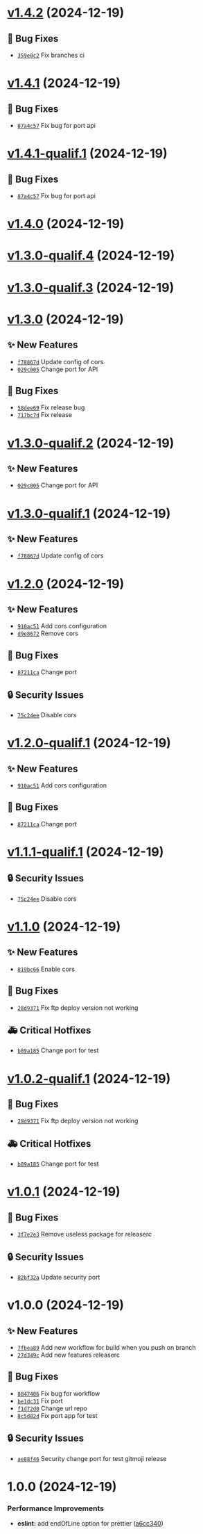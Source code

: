 # [v1.4.2](https://github.com/ItAntoninR/test-semantics-with-ci-nest/compare/v1.4.1...v1.4.2) (2024-12-19)

## 🐛 Bug Fixes
- [`359e0c2`](https://github.com/ItAntoninR/test-semantics-with-ci-nest/commit/359e0c2)  Fix branches ci

# [v1.4.1](https://github.com/ItAntoninR/test-semantics-with-ci-nest/compare/v1.4.0...v1.4.1) (2024-12-19)

## 🐛 Bug Fixes
- [`87a4c57`](https://github.com/ItAntoninR/test-semantics-with-ci-nest/commit/87a4c57)  Fix bug for port api

# [v1.4.1-qualif.1](https://github.com/ItAntoninR/test-semantics-with-ci-nest/compare/v1.4.0...v1.4.1-qualif.1) (2024-12-19)

## 🐛 Bug Fixes
- [`87a4c57`](https://github.com/ItAntoninR/test-semantics-with-ci-nest/commit/87a4c57)  Fix bug for port api

# [v1.4.0](https://github.com/ItAntoninR/test-semantics-with-ci-nest/compare/v1.3.0...v1.4.0) (2024-12-19)

# [v1.3.0-qualif.4](https://github.com/ItAntoninR/test-semantics-with-ci-nest/compare/v1.3.0-qualif.3...v1.3.0-qualif.4) (2024-12-19)

# [v1.3.0-qualif.3](https://github.com/ItAntoninR/test-semantics-with-ci-nest/compare/v1.3.0-qualif.2...v1.3.0-qualif.3) (2024-12-19)
# [v1.3.0](https://github.com/ItAntoninR/test-semantics-with-ci-nest/compare/v1.2.0...v1.3.0) (2024-12-19)

## ✨ New Features
- [`f78867d`](https://github.com/ItAntoninR/test-semantics-with-ci-nest/commit/f78867d)  Update config of cors 
- [`029c005`](https://github.com/ItAntoninR/test-semantics-with-ci-nest/commit/029c005)  Change port for API 

## 🐛 Bug Fixes
- [`58dee69`](https://github.com/ItAntoninR/test-semantics-with-ci-nest/commit/58dee69)  Fix release bug 
- [`717bc7d`](https://github.com/ItAntoninR/test-semantics-with-ci-nest/commit/717bc7d)  Fix release

# [v1.3.0-qualif.2](https://github.com/ItAntoninR/test-semantics-with-ci-nest/compare/v1.3.0-qualif.1...v1.3.0-qualif.2) (2024-12-19)

## ✨ New Features
- [`029c005`](https://github.com/ItAntoninR/test-semantics-with-ci-nest/commit/029c005)  Change port for API

# [v1.3.0-qualif.1](https://github.com/ItAntoninR/test-semantics-with-ci-nest/compare/v1.2.0...v1.3.0-qualif.1) (2024-12-19)

## ✨ New Features
- [`f78867d`](https://github.com/ItAntoninR/test-semantics-with-ci-nest/commit/f78867d)  Update config of cors

# [v1.2.0](https://github.com/ItAntoninR/test-semantics-with-ci-nest/compare/v1.1.0...v1.2.0) (2024-12-19)

## ✨ New Features
- [`910ac51`](https://github.com/ItAntoninR/test-semantics-with-ci-nest/commit/910ac51)  Add cors configuration 
- [`d9e8672`](https://github.com/ItAntoninR/test-semantics-with-ci-nest/commit/d9e8672)  Remove cors 

## 🐛 Bug Fixes
- [`87211ca`](https://github.com/ItAntoninR/test-semantics-with-ci-nest/commit/87211ca)  Change port 

## 🔒 Security Issues
- [`75c24ee`](https://github.com/ItAntoninR/test-semantics-with-ci-nest/commit/75c24ee) ️ Disable cors

# [v1.2.0-qualif.1](https://github.com/ItAntoninR/test-semantics-with-ci-nest/compare/v1.1.1-qualif.1...v1.2.0-qualif.1) (2024-12-19)

## ✨ New Features
- [`910ac51`](https://github.com/ItAntoninR/test-semantics-with-ci-nest/commit/910ac51)  Add cors configuration 

## 🐛 Bug Fixes
- [`87211ca`](https://github.com/ItAntoninR/test-semantics-with-ci-nest/commit/87211ca)  Change port

# [v1.1.1-qualif.1](https://github.com/ItAntoninR/test-semantics-with-ci-nest/compare/v1.1.0...v1.1.1-qualif.1) (2024-12-19)

## 🔒 Security Issues
- [`75c24ee`](https://github.com/ItAntoninR/test-semantics-with-ci-nest/commit/75c24ee) ️ Disable cors

# [v1.1.0](https://github.com/ItAntoninR/test-semantics-with-ci-nest/compare/v1.0.1...v1.1.0) (2024-12-19)

## ✨ New Features
- [`819bc66`](https://github.com/ItAntoninR/test-semantics-with-ci-nest/commit/819bc66)  Enable cors 

## 🐛 Bug Fixes
- [`28d9371`](https://github.com/ItAntoninR/test-semantics-with-ci-nest/commit/28d9371)  Fix ftp deploy version not working 

## 🚑 Critical Hotfixes
- [`b89a185`](https://github.com/ItAntoninR/test-semantics-with-ci-nest/commit/b89a185) ️ Change port for test

# [v1.0.2-qualif.1](https://github.com/ItAntoninR/test-semantics-with-ci-nest/compare/v1.0.1...v1.0.2-qualif.1) (2024-12-19)

## 🐛 Bug Fixes
- [`28d9371`](https://github.com/ItAntoninR/test-semantics-with-ci-nest/commit/28d9371)  Fix ftp deploy version not working 

## 🚑 Critical Hotfixes
- [`b89a185`](https://github.com/ItAntoninR/test-semantics-with-ci-nest/commit/b89a185) ️ Change port for test

# [v1.0.1](https://github.com/ItAntoninR/test-semantics-with-ci-nest/compare/v1.0.0...v1.0.1) (2024-12-19)

## 🐛 Bug Fixes
- [`3f7e2e3`](https://github.com/ItAntoninR/test-semantics-with-ci-nest/commit/3f7e2e3)  Remove useless package for releaserc 

## 🔒 Security Issues
- [`82bf32a`](https://github.com/ItAntoninR/test-semantics-with-ci-nest/commit/82bf32a) ️ Update security port

# v1.0.0 (2024-12-19)

## ✨ New Features
- [`7fbea89`](https://github.com/ItAntoninR/test-semantics-with-ci-nest/commit/7fbea89)  Add new workflow for build when you push on branch 
- [`27d349c`](https://github.com/ItAntoninR/test-semantics-with-ci-nest/commit/27d349c)  Add new features releaserc 

## 🐛 Bug Fixes
- [`8847406`](https://github.com/ItAntoninR/test-semantics-with-ci-nest/commit/8847406)  Fix bug for workflow 
- [`be1dc31`](https://github.com/ItAntoninR/test-semantics-with-ci-nest/commit/be1dc31)  Fix port 
- [`f1d72d0`](https://github.com/ItAntoninR/test-semantics-with-ci-nest/commit/f1d72d0)  Change url repo 
- [`8c5d82d`](https://github.com/ItAntoninR/test-semantics-with-ci-nest/commit/8c5d82d)  Fix port app for test 

## 🔒 Security Issues
- [`ae88f46`](https://github.com/ItAntoninR/test-semantics-with-ci-nest/commit/ae88f46) ️ Security change port for test gitmoji release 



# 1.0.0 (2024-12-19)


### Performance Improvements

* **eslint:** add endOfLine option for prettier ([a6cc340](https://github.com/ItAntoninR/test-semantics-with-ci-nest/commit/a6cc3404d858348ab14e9f1d2bf7f43b145db413))
